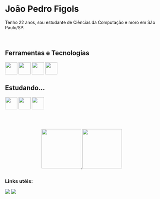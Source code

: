 <h1 align="left">João Pedro Figols</h1>
Tenho 22 anos, sou estudante de Ciências da Computação e moro em São Paulo/SP.
</br>
</br>
</br>

## Ferramentas e Tecnologias
<img src="https://cdn.jsdelivr.net/gh/devicons/devicon/icons/c/c-original.svg" width="40" height="40"/> <img src="https://cdn.jsdelivr.net/gh/devicons/devicon/icons/cplusplus/cplusplus-original.svg" width="40" height="40"/> <img src="https://cdn.jsdelivr.net/gh/devicons/devicon/icons/java/java-original-wordmark.svg" width="40" height="40"/> <img src="https://cdn.jsdelivr.net/gh/devicons/devicon/icons/javascript/javascript-original.svg" width="40" height="40"/>

## Estudando...
<img src="https://cdn.jsdelivr.net/gh/devicons/devicon/icons/python/python-original.svg" width="40" height="40"/> <img src="https://cdn.jsdelivr.net/gh/devicons/devicon/icons/mysql/mysql-original-wordmark.svg" width="40" height="40"/> <img src="https://cdn.jsdelivr.net/gh/devicons/devicon/icons/r/r-plain.svg" width="40" height="40"/>

</br>
</br>

<p align="center">
<a href="https://github.com/Jpfigols">
  <img loading="lazy" height="130em" src="https://github-readme-stats.vercel.app/api/top-langs/?username=Jpfigols&layout=compact&langs_count=7&theme=vue"/>
  <img loading="lazy" height="130em" src="https://github-readme-stats.vercel.app/api?username=Jpfigols&show_icons=true&theme=vue&include_all_commits=true&count_private=true"/>
</a>
</p>

##
<h3 align="left">Links utéis:</h3>
<p align="left">
<div>
<a href = "mailto:jpfigols@gmail.com"><img loading="lazy" src="https://img.shields.io/badge/Gmail-D14836?style=for-the-badge&logo=gmail&logoColor=white" target="_blank"></a>
<a href="www.linkedin.com/in/jpfigols" target="_blank"><img loading="lazy" src="https://img.shields.io/badge/-LinkedIn-%230077B5?style=for-the-badge&logo=linkedin&logoColor=white" target="_blank"></a>   
</div>
